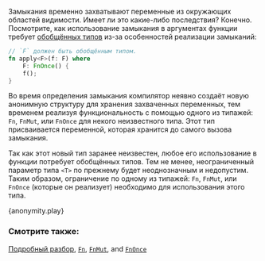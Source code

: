 Замыкания временно захватывают переменные из окружающих областей видимости.
Имеет ли это какие-либо последствия? Конечно. Посмотрите, как использование
замыкания в аргументах функции требует [обобщённых типов][generics] из-за
особенностей реализации замыканий:

```rust
// `F` должен быть обобщённым типом.
fn apply<F>(f: F) where
    F: FnOnce() {
    f();
}
```

Во время определения замыкания компилятор неявно создаёт новую анонимную
структуру для хранения захваченных переменных, тем временем реализуя
функциональность с помощью одного из типажей: `Fn`, `FnMut`, или `FnOnce` для
некого неизвестного типа. Этот тип присваивается переменной, которая хранится до
самого вызова замыкания.

Так как этот новый тип заранее неизвестен, любое его использование в функции
потребует обобщённых типов. Тем не менее, неограниченный параметр типа `<T>`
по прежнему будет неоднозначным и недопустим. Таким образом, ограничение по
одному из типажей: `Fn`, `FnMut`, или `FnOnce` (которые он реализует) необходимо
для использования этого типа.

{anonymity.play}

### Смотрите также:

[Подробный разбор][thorough_analysis], [`Fn`][fn], [`FnMut`][fn_mut],
and [`FnOnce`][fn_once]

[generics]: ../../generics.html
[fn]: http://doc.rust-lang.org/std/ops/trait.Fn.html
[fn_mut]: http://doc.rust-lang.org/std/ops/trait.FnMut.html
[fn_once]: http://doc.rust-lang.org/std/ops/trait.FnOnce.html
[thorough_analysis]: http://huonw.github.io/blog/2015/05/finding-closure-in-rust/
